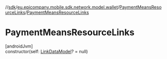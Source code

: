 //[sdk](../../../index.md)/[eu.epicompany.mobile.sdk.network.model.wallet](../index.md)/[PaymentMeansResourceLinks](index.md)/[PaymentMeansResourceLinks](-payment-means-resource-links.md)

# PaymentMeansResourceLinks

[androidJvm]\
constructor(self: [LinkDataModel](../../eu.epicompany.mobile.android.data.network.model.hypermedia/-link-data-model/index.md)? = null)
